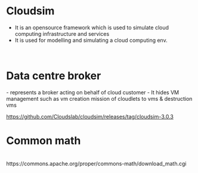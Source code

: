 # Cloudsim
- It is an opensource framework which is used to simulate cloud computing infrastructure and services
- It is used for modelling and simulating a cloud computing env.
<br>
<h1> Data centre broker </h1>
- represents a broker acting on behalf of cloud customer
- It hides VM management such as vm creation mission of cloudlets to vms & destruction vms
<br>

https://github.com/Cloudslab/cloudsim/releases/tag/cloudsim-3.0.3
<br>
<h1> Common math </h1>
<br>
https://commons.apache.org/proper/commons-math/download_math.cgi
